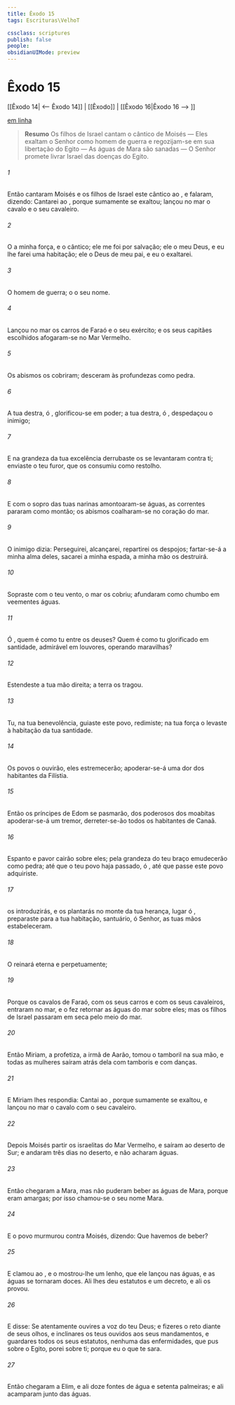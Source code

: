 ```yaml
---
title: Êxodo 15
tags: Escrituras\VelhoT

cssclass: scriptures
publish: false
people:
obsidianUIMode: preview
---
```


# Êxodo 15
[[Êxodo 14| <-- Êxodo 14]] | [[Êxodo]] | [[Êxodo 16|Êxodo 16 --> ]]

[em linha](https://churchofjesuschrist.org/study/scriptures/ot/ex/15?lang=por)

> __Resumo__
Os filhos de Israel cantam o cântico de Moisés — Eles exaltam o Senhor como homem de guerra e regozijam-se em sua libertação do Egito — As águas de Mara são sanadas — O Senhor promete livrar Israel das doenças do Egito.

###### 1 
Então cantaram Moisés e os filhos de Israel este cântico ao , e falaram, dizendo: Cantarei ao , porque sumamente se exaltou; lançou no mar o cavalo e o seu cavaleiro.

###### 2 
O   a minha força, e o  cântico; ele me foi por salvação; ele  o meu Deus, e eu lhe farei uma habitação; ele  o Deus de meu pai, e eu o exaltarei.

###### 3 
O   homem de guerra; o   o seu nome.

###### 4 
Lançou no mar os carros de Faraó e o seu exército; e os seus capitães escolhidos afogaram-se no Mar Vermelho.

###### 5 
Os abismos os cobriram; desceram às profundezas como pedra.

###### 6 
A tua destra, ó , glorificou-se em poder; a tua destra, ó , despedaçou o inimigo;

###### 7 
E na grandeza da tua excelência derrubaste os  se levantaram contra ti; enviaste o teu furor, que os consumiu como restolho.

###### 8 
E com o sopro das tuas narinas amontoaram-se águas, as correntes pararam como montão; os abismos coalharam-se no coração do mar.

###### 9 
O inimigo dizia: Perseguirei, alcançarei, repartirei os despojos; fartar-se-á a minha alma deles, sacarei a minha espada, a minha mão os destruirá.

###### 10 
Sopraste com o teu vento, o mar os cobriu; afundaram como chumbo em veementes águas.

###### 11 
Ó , quem é como tu entre os deuses? Quem é como tu glorificado em santidade, admirável em louvores, operando maravilhas?

###### 12 
Estendeste a tua mão direita; a terra os tragou.

###### 13 
Tu, na tua benevolência, guiaste este povo,  redimiste; na tua força o levaste à habitação da tua santidade.

###### 14 
Os povos o ouvirão, eles estremecerão; apoderar-se-á uma dor dos habitantes da Filístia.

###### 15 
Então os príncipes de Edom se pasmarão, dos poderosos dos moabitas apoderar-se-á um tremor, derreter-se-ão todos os habitantes de Canaã.

###### 16 
Espanto e pavor cairão sobre eles; pela grandeza do teu braço emudecerão como pedra; até que o teu povo haja passado, ó , até que passe este povo  adquiriste.

###### 17 
 os introduzirás, e os plantarás no monte da tua herança,  lugar  ó , preparaste para a tua habitação,  santuário, ó Senhor,  as tuas mãos estabeleceram.

###### 18 
O  reinará eterna e perpetuamente;

###### 19 
Porque os cavalos de Faraó, com os seus carros e com os seus cavaleiros, entraram no mar, e o  fez retornar as águas do mar sobre eles; mas os filhos de Israel passaram em  seca pelo meio do mar.

###### 20 
Então Miriam, a profetiza, a irmã de Aarão, tomou o tamboril na sua mão, e todas as mulheres saíram atrás dela com tamboris e com danças.

###### 21 
E Miriam lhes respondia: Cantai ao , porque sumamente se exaltou, e lançou no mar o cavalo com o seu cavaleiro.

###### 22 
Depois  Moisés partir os israelitas do Mar Vermelho, e saíram ao deserto de Sur; e andaram três dias no deserto, e não acharam águas.

###### 23 
Então chegaram a Mara, mas não puderam beber as águas de Mara, porque eram amargas; por isso chamou-se o seu nome Mara.

###### 24 
E o povo murmurou contra Moisés, dizendo: Que havemos de beber?

###### 25 
E  clamou ao , e o  mostrou-lhe um lenho, que ele lançou nas águas, e as águas se tornaram doces. Ali lhes deu estatutos e um decreto, e ali os provou.

###### 26 
E disse: Se atentamente ouvires a voz do  teu Deus; e fizeres o  reto diante de seus olhos, e inclinares os teus ouvidos aos seus mandamentos, e guardares todos os seus estatutos, nenhuma das enfermidades, que pus sobre o Egito, porei sobre ti; porque eu  o  que te sara.

###### 27 
Então chegaram a Elim, e  ali doze fontes de água e setenta palmeiras; e ali acamparam junto das águas.


